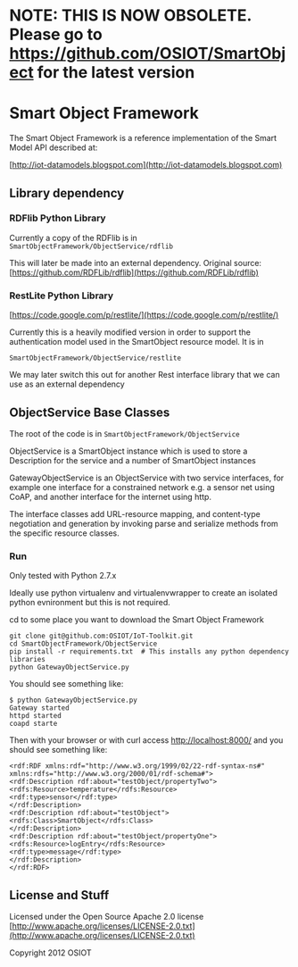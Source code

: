 # NOTE: THIS IS NOW OBSOLETE. Please go to https://github.com/OSIOT/SmartObject for the latest version


Smart Object Framework
==========================

The Smart Object Framework is a reference 
implementation of the Smart Model API described at:

[http://iot-datamodels.blogspot.com](http://iot-datamodels.blogspot.com)

## Library dependency

### RDFlib Python Library

Currently a copy of the RDFlib is in ```SmartObjectFramework/ObjectService/rdflib```

This will later be made into an external dependency. Original source:
[https://github.com/RDFLib/rdflib](https://github.com/RDFLib/rdflib)

### RestLite Python Library

[https://code.google.com/p/restlite/](https://code.google.com/p/restlite/)

Currently this is a heavily modified version in order to support the
authentication model used in the SmartObject resource model. It is in

```
SmartObjectFramework/ObjectService/restlite
```

We may later switch this out for another Rest interface library that
we can use as an external dependency

## ObjectService Base Classes

The root of the code is in ```SmartObjectFramework/ObjectService```

ObjectService is a SmartObject instance which is used to store a 
Description for the service and a number of SmartObject instances

GatewayObjectService is an ObjectService with two service interfaces, for example 
one interface for a constrained network e.g. a sensor net using CoAP, and 
another interface for the internet using http.

The interface classes add URL-resource mapping, and content-type negotiation 
and generation by invoking parse and serialize methods from the specific 
resource classes.

### Run

Only tested with Python 2.7.x

Ideally use python virtualenv and virtualenvwrapper to create an
isolated python evnironment but this is not required.

cd to some place you want to download the Smart Object Framework

```
git clone git@github.com:OSIOT/IoT-Toolkit.git
cd SmartObjectFramework/ObjectService
pip install -r requirements.txt  # This installs any python dependency libraries
python GatewayObjectService.py

```

You should see something like:

```
$ python GatewayObjectService.py
Gateway started
httpd started
coapd starte
```

Then with your browser or with curl access [http://localhost:8000/](http://localhost:8000/)
and you should see something like:

```
<rdf:RDF xmlns:rdf="http://www.w3.org/1999/02/22-rdf-syntax-ns#" xmlns:rdfs="http://www.w3.org/2000/01/rdf-schema#">
<rdf:Description rdf:about="testObject/propertyTwo">
<rdfs:Resource>temperature</rdfs:Resource>
<rdf:type>sensor</rdf:type>
</rdf:Description>
<rdf:Description rdf:about="testObject">
<rdfs:Class>SmartObject</rdfs:Class>
</rdf:Description>
<rdf:Description rdf:about="testObject/propertyOne">
<rdfs:Resource>logEntry</rdfs:Resource>
<rdf:type>message</rdf:type>
</rdf:Description>
</rdf:RDF>
```

## License and Stuff

Licensed under the Open Source Apache 2.0 license 
[http://www.apache.org/licenses/LICENSE-2.0.txt](http://www.apache.org/licenses/LICENSE-2.0.txt)

Copyright 2012 OSIOT

